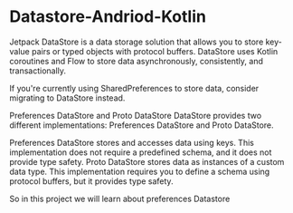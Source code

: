 # Datastore-Andriod-Kotlin

Jetpack DataStore is a data storage solution that allows you to store key-value pairs or typed objects with protocol buffers. DataStore uses Kotlin coroutines and Flow to store data asynchronously, consistently, and transactionally.

If you're currently using SharedPreferences to store data, consider migrating to DataStore instead.


Preferences DataStore and Proto DataStore
DataStore provides two different implementations: Preferences DataStore and Proto DataStore.

Preferences DataStore stores and accesses data using keys. This implementation does not require a predefined schema, and it does not provide type safety.
Proto DataStore stores data as instances of a custom data type. This implementation requires you to define a schema using protocol buffers, but it provides type safety.

So in this project we will learn about preferences Datastore
